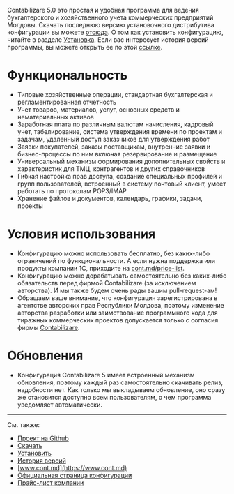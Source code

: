 Contabilizare 5.0 это простая и удобная программа для ведения бухгалтерского и хозяйственного учета коммерческих предприятий Молдовы. Скачать последнюю версию установочного дистрибутива конфигурации вы можете [отсюда](https://cont.md/download.php). О том как установить конфигурацию, читайте в разделе [Установка](/start). Если вас интересует история версий программы, вы можете открыть ее по этой [ссылке](/releases).

# Функциональность

- Типовые хозяйственные операции, стандартная бухгалтерская и регламентированная отчетность
- Учет товаров, материалов, услуг, основных средств и нематериальных активов
- Заработная плата по различным валютам начисления, кадровый учет, табелирование, система утверждения времени по проектам и задачам, удаленный доступ заказчиков для утверждения работ
- Заявки покупателей, заказы поставщикам, внутренние заявки и бизнес-процессы по ним включая резервирование и размещение
- Универсальный механизм формирования дополнительных свойств и характеристик для ТМЦ, контрагентов и других справочников
- Гибкая настройка прав доступа, создание специальных профилей и групп пользователей, встроенный в систему почтовый клиент, умеет работать по протоколам POP3/IMAP
- Хранение файлов и документов, календарь, графики, задачи, проекты

# Условия использования

- Конфигурацию можно использовать бесплатно, без каких-либо ограничений по функциональности. А если нужна поддержка или продукты компании 1С, приходите на [cont.md/price-list](https://cont.md/price-list/). 
- Конфигурацию можно дорабатывать самостоятельно без каких-либо обязательств перед фирмой Contabilizare (за исключением авторства). И мы также будем очень рады вашим pull-request-ам!
- Обращаем ваше внимание, что конфигурация зарегистрирована в агентстве авторских прав Республики Молдова, поэтому изменение авторства разработки или заимствование программного кода для тиражных коммерческих проектов допускается только с согласия фирмы [Contabilizare](htts://cont.md).

# Обновления

- Конфигурация Contabilizare 5 имеет встроенный механизм обновления, поэтому каждый раз самостоятельно скачивать релиз, надобности нет. Как только мы выкладываем обновление, оно сразу же становится доступно всем пользователям, о чем программа уведомляет автоматически.

---

См. также:

- [Проект на Github](https://github.com/contabilizare/c5)
- [Скачать](https://cont.md/download.php)
- [Установить](/start)
- [История версий](/releases)
- [www.cont.md](https://www.cont.md)
- [Официальная страница конфигурации](https://www.cont.md/contabilizare-5-0/)
- [Прайс-лист компании](https://cont.md/price-list/)